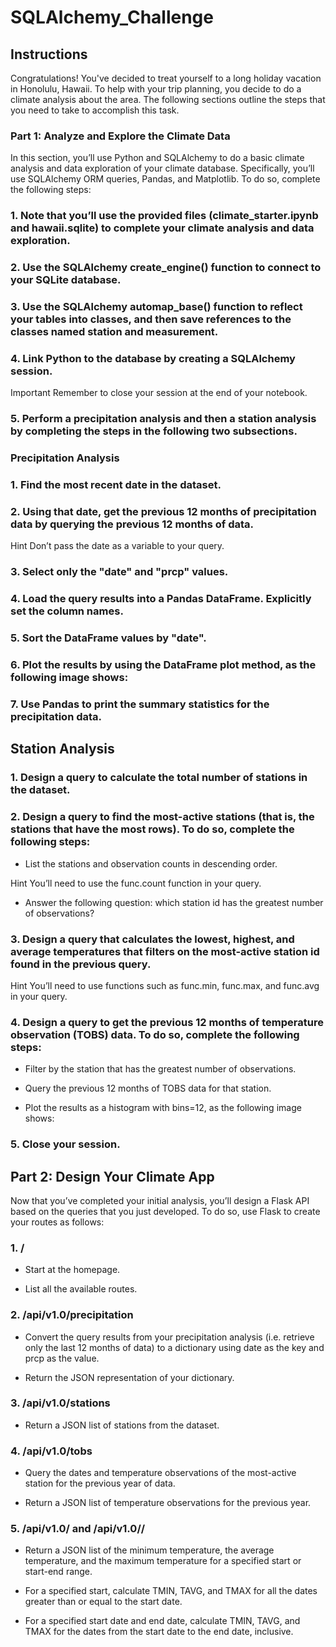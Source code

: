 # SQLAlchemy_Challenge


## Instructions
Congratulations! You've decided to treat yourself to a long holiday vacation in Honolulu, Hawaii. To help with your trip planning, you decide to do a climate analysis about the area. The following sections outline the steps that you need to take to accomplish this task.

### Part 1: Analyze and Explore the Climate Data
In this section, you’ll use Python and SQLAlchemy to do a basic climate analysis and data exploration of your climate database. Specifically, you’ll use SQLAlchemy ORM queries, Pandas, and Matplotlib. To do so, complete the following steps:


### 1. Note that you’ll use the provided files (climate_starter.ipynb and hawaii.sqlite) to complete your climate analysis and data exploration.


### 2. Use the SQLAlchemy create_engine() function to connect to your SQLite database.


### 3. Use the SQLAlchemy automap_base() function to reflect your tables into classes, and then save references to the classes named station and measurement.


### 4. Link Python to the database by creating a SQLAlchemy session.

Important Remember to close your session at the end of your notebook.



### 5. Perform a precipitation analysis and then a station analysis by completing the steps in the following two subsections.



### Precipitation Analysis


### 1. Find the most recent date in the dataset.


### 2. Using that date, get the previous 12 months of precipitation data by querying the previous 12 months of data.

Hint Don’t pass the date as a variable to your query.



### 3. Select only the "date" and "prcp" values.


### 4. Load the query results into a Pandas DataFrame. Explicitly set the column names.


### 5. Sort the DataFrame values by "date".


### 6. Plot the results by using the DataFrame plot method, as the following image shows:



### 7. Use Pandas to print the summary statistics for the precipitation data.



## Station Analysis


### 1. Design a query to calculate the total number of stations in the dataset.


### 2. Design a query to find the most-active stations (that is, the stations that have the most rows). To do so, complete the following steps:

- List the stations and observation counts in descending order.


Hint You’ll need to use the func.count function in your query.

- Answer the following question: which station id has the greatest number of observations?



### 3. Design a query that calculates the lowest, highest, and average temperatures that filters on the most-active station id found in the previous query.

Hint You’ll need to use functions such as func.min, func.max, and func.avg in your query.



### 4. Design a query to get the previous 12 months of temperature observation (TOBS) data. To do so, complete the following steps:


- Filter by the station that has the greatest number of observations.


- Query the previous 12 months of TOBS data for that station.


- Plot the results as a histogram with bins=12, as the following image shows:





### 5. Close your session.



## Part 2: Design Your Climate App
Now that you’ve completed your initial analysis, you’ll design a Flask API based on the queries that you just developed. To do so, use Flask to create your routes as follows:


### 1. /


- Start at the homepage.


- List all the available routes.




### 2. /api/v1.0/precipitation


- Convert the query results from your precipitation analysis (i.e. retrieve only the last 12 months of data) to a dictionary using date as the key and prcp as the value.


- Return the JSON representation of your dictionary.




### 3. /api/v1.0/stations

- Return a JSON list of stations from the dataset.



### 4. /api/v1.0/tobs


- Query the dates and temperature observations of the most-active station for the previous year of data.


- Return a JSON list of temperature observations for the previous year.




### 5. /api/v1.0/<start> and /api/v1.0/<start>/<end>


- Return a JSON list of the minimum temperature, the average temperature, and the maximum temperature for a specified start or start-end range.


- For a specified start, calculate TMIN, TAVG, and TMAX for all the dates greater than or equal to the start date.


- For a specified start date and end date, calculate TMIN, TAVG, and TMAX for the dates from the start date to the end date, inclusive.
